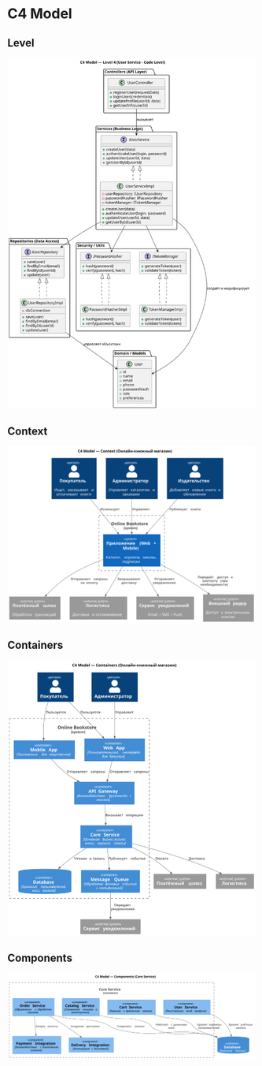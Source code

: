 # C4 Model

## Level
![level](https://github.com/fpmi-hci-2025/project12b-aquarius/blob/7392239f91b7babc64303e26b88d4bc61854b107/img/C4-UserService-CodeLevel.svg?raw=true)

## Context
![context](https://github.com/fpmi-hci-2025/project12b-aquarius/blob/7392239f91b7babc64303e26b88d4bc61854b107/img/C4-Context.svg?raw=true)

## Containers
![Containers](https://github.com/fpmi-hci-2025/project12b-aquarius/blob/7392239f91b7babc64303e26b88d4bc61854b107/img/C4-Containers.svg?raw=true)

## Components
![components](https://github.com/fpmi-hci-2025/project12b-aquarius/blob/7392239f91b7babc64303e26b88d4bc61854b107/img/C4-Components.svg?raw=true)
